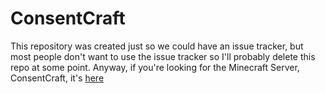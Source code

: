 # ConsentCraft
This repository was created just so we could have an issue tracker, but most people don't want to use the issue tracker so I'll probably delete this repo at some point. Anyway, if you're looking for the Minecraft Server, ConsentCraft, it's [here](http://wiki.consentcraft.uk/)
